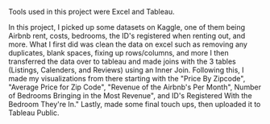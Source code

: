 
Tools used in this project were Excel and Tableau. 

In this project, I picked up some datasets on Kaggle, one of them being Airbnb rent, costs, bedrooms, the ID's registered when renting out, and more.
    What I first did was clean the data on excel such as removing any duplicates, blank spaces, fixing up rows/columns, and more
    I then transferred the data over to tableau and made joins with the 3 tables (Listings, Calenders, and Reviews) using an Inner Join.
    Following this, I made my visualizations from there starting with the "Price By Zipcode", "Average Price for Zip Code", "Revenue of the Airbnb's Per Month", 
    Number of Bedrooms Bringing in the Most Revenue", and ID's Registered With the Bedroom They're In."
    Lastly, made some final touch ups, then uploaded it to Tableau Public. 
